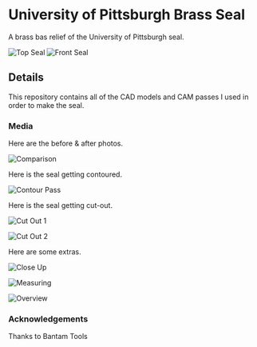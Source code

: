 # University of Pittsburgh Brass Seal
A brass bas relief of the University of Pittsburgh seal.

![Top Seal](photos/top-seal.jpg?raw=true "Pitt Seal")
![Front Seal](photos/front-seal.jpg?raw=true "Pitt Seal")

## Details
This repository contains all of the CAD models and CAM passes I used in order
to make the seal.

### Media

Here are the before & after photos.

![Comparison](photos/comparison.jpg?raw=true "Pitt Seal")

Here is the seal getting contoured.

![Contour Pass](photos/contour-pass.JPG?raw=true "Pitt Seal")

Here is the seal getting cut-out.

![Cut Out 1](photos/cut-out-1.JPG?raw=true "Pitt Seal")

![Cut Out 2](photos/cut-out-2.JPG?raw=true "Pitt Seal")

Here are some extras.

![Close Up](photos/close-up.JPG?raw=true "Pitt Seal")

![Measuring](photos/using-dialtest-indicator.jpg?raw=true "Pitt Seal")

![Overview](photos/overview.jpg?raw=true "Pitt Seal")

### Acknowledgements

Thanks to Bantam Tools
